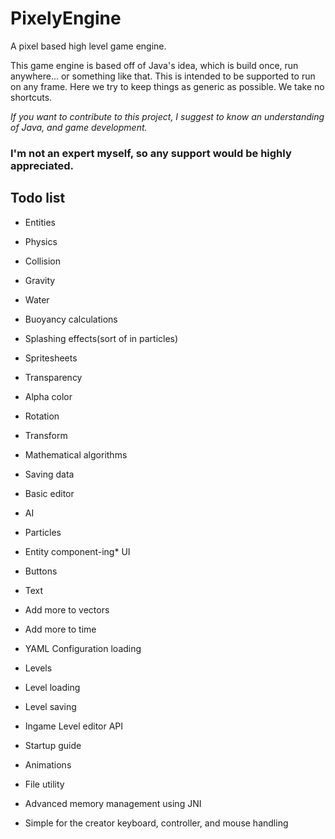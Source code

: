 # PixelyEngine
A pixel based high level game engine.

This game engine is based off of Java's idea, which is build once, run anywhere... or something like that.
This is intended to be supported to run on any frame.
Here we try to keep things as generic as possible. We take no shortcuts.


*If you want to contribute to this project, I suggest to know an understanding of Java, and game development.*
### I'm not an expert myself, so any support would be highly appreciated.

## Todo list

* Entities

* Physics
* Collision
* Gravity
* Water
* Buoyancy calculations
* Splashing effects(sort of in particles)
	
* Spritesheets
* Transparency
* Alpha color
* Rotation
* Transform
* Mathematical algorithms
* Saving data
* Basic editor
* AI
* Particles
* Entity component-ing* UI
* Buttons
* Text
* Add more to vectors
* Add more to time
* YAML Configuration loading
	
* Levels
* Level loading
* Level saving
* Ingame Level editor API
	
* Startup guide
* Animations
* File utility
* Advanced memory management using JNI
* Simple for the creator keyboard, controller, and mouse handling
